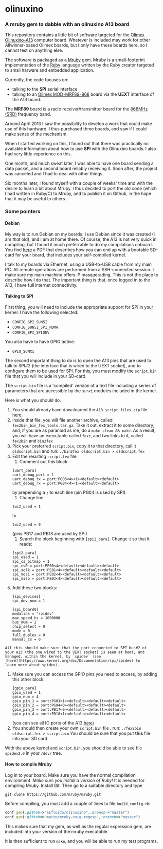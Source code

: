 # olinuxino

### A mruby gem to dabble with an olinuxino A13 board

This repository contains a little bit of software targeted for the 
[Olimex Olinuxino-A13](https://www.olimex.com/Products/OLinuXino/A13/A13-OLinuXino)
computer board. Whatever is included may work for other
Allwinner-based Olimex boards, but I only have these boards here, so I
cannot test on anything else.

The software is packaged as a [Mruby](https://github.com/mruby/mruby)
gem. Mruby is a small-footprint implementation of the
[Ruby](http://www.ruby-lang.org) language written by the Ruby creator
targeted to small harware and embedded application.

Currently, the code focuses on:

* talking to the **SPI** serial interface
* talking to an
  [Olimex MOD-MRF89-868](https://www.olimex.com/Products/Modules/RF/MOD-MRF89-868/)
  board via the **UEXT** interface of the A13 board.

The **MRF89** board is a radio receiver/transmitter board for the
[868MHz (SRD)](http://en.wikipedia.org/wiki/Short_Range_Devices)
frequency band.

Around April 2013 I saw the possibility to develop a work that could
make use of this hardware. I thus purchased three boards, and saw if I
could make sense of the mechanism.

When I started working on this, I found out that there was practically
no available information about how to use **SPI** with the Olinuxino
boards. I also had very little experience on this.

One month, and much sweat later, I was able to have one board sending
a data packet, and a second board reliably receiving it. Soon after,
the project was canceled and I had to deal with other things.

Six months later, I found myself with a couple of weeks' time and with
the desire to learn a bit about Mruby. I thus decided to port the old
code (which I had written in Ruby/C) to Mruby, and to publish it on
Github, in the hope that it may be useful to others.

### Some pointers

#### Debian

My way is to run Debian on my boards. I use Debian since it was
created (I am *that* old), and I am at home there. Of course, the A13
is not very quick in compiling, but I found it much preferrable to
do my compilations onboard. You find
[here](https://github.com/OLIMEX/OLINUXINO/blob/master/SOFTWARE/A13/olinuxino-debian.pdf)
a PDF that describes how you can end up with a bootable SD-card for
your board, that includes your self-compiled kernel. 

I talk to my boards via Ethernet, using a USB-to-USB cable from my
main PC. All remote operations are performed from a SSH-connected
session. I make sure my main machine offers IP masquerading. This is
not the place to describe how I do that. The important thing is that,
once logged in to the A13, I have full internet connectivity.

#### Talking to **SPI**

First thing, you will need to include the appropriate support for SPI
in your kernel. I have the following selected:

* `CONFIG_SPI_SUN5I`
* `CONFIG_SUN5I_SPI_NDMA`
* `CONFIG_SPI_SPIDEV`

You also have to have GPIO active:

* `GPIO_SUNXI`

The second important thing to do is to open the A13 pins that are used
to talk to SPI#2 (the interface that is wired to the UEXT socket), and
to configure them to be used for SPI. For this, you must modify the
`script.bin` file that you will include in your SD-card. 

The `script.bin` file is a 'compiled' version of a text file including
a series of parameters that are accessible by the `sunxi` modules
included in the kernel.

Here is what you should do.

1. You should already have downloaded the `A13_script_files.zip` file
   [here](https://docs.google.com/file/d/0B-bAEPML8fwlNElERXRUZURTTUU/).
1. Inside that file, you will file another archive, called
   `fex2bin_bin_fex_tools.tar.gz`. Take it out, extract it to some
   directory, and, if you are as paranoid as me, do a `make clean &&
   make`. As a result, you will have an executable called `fexc`, and
   two links to it, called `fex2bin` and `bin2fex`
1. Pick your preferred `script.bin`, copy it to that directory, call
   it `oldscript.bin` and run:
	   `./bin2fex oldscript.bin > oldscript.fex	`
1. Edit the resulting `script.fex` file:
   1. Comment out this block:
	 ```
	 [uart_para]
	 uart_debug_port = 1
	 uart_debug_tx = port:PG03<4><1><default><default>
	 uart_debug_rx = port:PG04<4><1><default><default>
	 ```
	 by prepending a `;` to each line (pin PG04 is used by SPI).
   1. Change line
	 ```
	 twi2_used = 1
	 ```
	 to
	 ```
	 twi2_used = 0
	 ```
	 (pins PB17 and PB18 are used by SPI)
   1. Search the block beginning with `[spi2_para]`. Change it so that
	 it reads:
	 ```
	 [spi2_para]
	 spi_used = 1
	 spi_cs_bitmap = 1
	 spi_cs0 = port:PE00<4><default><default><default>
	 spi_sclk = port:PE01<4><default><default><default>
	 spi_mosi = port:PE02<4><default><default><default>
	 spi_miso = port:PE03<4><default><default><default>
	 ```
  1. Add these two blocks:
	 ```
	 [spi_devices]
	 spi_dev_num = 1
	 
	 [spi_board0]
	 modalias = "spidev"
	 max_speed_hz = 1000000
	 bus_num = 2
	 chip_select = 0
	 mode = 0
	 full_duplex = 0
	 manual_cs = 0
	 ```

	All this should make sure that the port connected to SPI bus#2 of
	your A13 (the one wired to the UEXT socket) is seen at boot, and
	managed, within the kernel, by `spidev` (see
	[here](https://www.kernel.org/doc/Documentation/spi/spidev) to
	learn more about spidev).
  1. Make sure you can access the GPIO pins you need to access, by
     adding this other block:
	 ```
	 [gpio_para]
	 gpio_used = 1
	 gpio_num = 4
	 gpio_pin_1 = port:PG03<1><default><default><default>
	 gpio_pin_2 = port:PG04<0><default><default><default>
	 gpio_pin_3 = port:PB17<0><default><default><default>
	 gpio_pin_4 = port:PB18<1><default><default><default>
	 ```
	 (you can see all IO ports of the A13 [here](http://linux-sunxi.org/A13/PIO))
1. You should then create your own `script.bin` file . 
   run:
   `./fex2bin oldscript.fex > script.bin`
   You should be sure that you put **this** file into your SD card.

With the above kernel and `script.bin`, you should be able to see file
`spidev2.0` in your `/dev/` tree. 

#### How to compile Mruby

Log in to your board. Make sure you have the normal compilation
environment. *Make sure you install a version of Ruby!* It is needed
for compiling Mruby. Install Git. Then go to a suitable directory and
type

	git clone https://github.com/mruby/mruby.git

Before compiling, you must add a couple of lines to file
`build_config.rb`:

```ruby
conf.gem(:github=>"asfluido/olinuxino",:branch=>"master")
conf.gem(:github=>"mattn/mruby-onig-regexp",:branch=>"master")
```

This makes sure that my gem, as well as the regular expression gem,
are included into your version of the mruby executable.

It is then sufficient to run `make`, and you will be able to run my
test programs.

